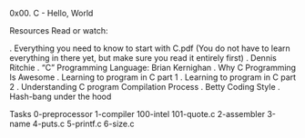 0x00. C - Hello, World

Resources
Read or watch:

. Everything you need to know to start with C.pdf (You do not have to learn everything in there yet, but make sure you read it entirely first)
. Dennis Ritchie
. “C” Programming Language: Brian Kernighan
. Why C Programming Is Awesome
. Learning to program in C part 1
. Learning to program in C part 2
. Understanding C program Compilation Process
. Betty Coding Style
. Hash-bang under the hood 

Tasks
0-preprocessor
1-compiler
100-intel
101-quote.c
2-assembler
3-name
4-puts.c
5-printf.c
6-size.c
